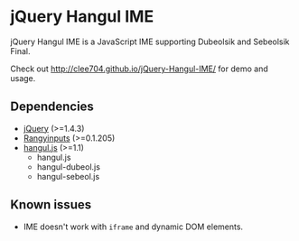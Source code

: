 jQuery Hangul IME
=================
jQuery Hangul IME is a JavaScript IME supporting Dubeolsik and Sebeolsik Final.

Check out <http://clee704.github.io/jQuery-Hangul-IME/> for demo and usage.

Dependencies
------------
* [jQuery](http://jquery.com/) (>=1.4.3)
* [Rangyinputs](http://code.google.com/p/rangyinputs) (>=0.1.205)
* [hangul.js](https://github.com/clee704/hangul-js) (>=1.1)
  * hangul.js
  * hangul-dubeol.js
  * hangul-sebeol.js

Known issues
------------
* IME doesn't work with `iframe` and dynamic DOM elements.
